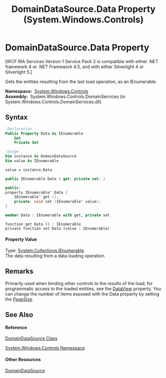﻿---
title: DomainDataSource.Data Property  (System.Windows.Controls)
TOCTitle: Data Property
ms:assetid: P:System.Windows.Controls.DomainDataSource.Data
ms:mtpsurl: https://msdn.microsoft.com/en-us/library/system.windows.controls.domaindatasource.data(v=VS.91)
ms:contentKeyID: 27196517
ms.date: 01/27/2012
mtps_version: v=VS.91
f1_keywords:
- System.Windows.Controls.DomainDataSource.Data
- System.Windows.Controls.DomainDataSource.get_Data
- System.Windows.Controls.DomainDataSource.set_Data
dev_langs:
- CSharp
- JScript
- VB
- FSharp
- c++
api_location:
- System.Windows.Controls.DomainServices.dll
api_name:
- System.Windows.Controls.DomainDataSource.Data
- System.Windows.Controls.DomainDataSource.get_Data
- System.Windows.Controls.DomainDataSource.set_Data
api_type:
- Managed
topic_type:
- apiref
- kbSyntax
product_family_name: VS
ROBOTS: INDEX,FOLLOW
---

# DomainDataSource.Data Property

\[WCF RIA Services Version 1 Service Pack 2 is compatible with either .NET framework 4 or .NET Framework 4.5, and with either Silverlight 4 or Silverlight 5.\]

Gets the entities resulting from the last load operation, as an IEnumerable.

**Namespace:**  [System.Windows.Controls](ms590941\(v=vs.91\).md)  
**Assembly:**  System.Windows.Controls.DomainServices (in System.Windows.Controls.DomainServices.dll)

## Syntax

``` vb
'Declaration
Public Property Data As IEnumerable
    Get
    Private Set
```

``` vb
'Usage
Dim instance As DomainDataSource
Dim value As IEnumerable

value = instance.Data
```

``` csharp
public IEnumerable Data { get; private set; }
```

``` c++
public:
property IEnumerable^ Data {
    IEnumerable^ get ();
    private: void set (IEnumerable^ value);
}
```

``` fsharp
member Data : IEnumerable with get, private set
```

``` jscript
function get Data () : IEnumerable
private function set Data (value : IEnumerable)
```

#### Property Value

Type: [System.Collections.IEnumerable](https://msdn.microsoft.com/en-us/library/h1x9x1b1)  
The data resulting from a data loading operation.  

## Remarks

Primarily used when binding other controls to the results of the load; for programmatic access to the loaded entities, see the [DataView](ee707416\(v=vs.91\).md) property. You can change the number of items exposed with the Data property by setting the [PageSize](ee707425\(v=vs.91\).md).

## See Also

#### Reference

[DomainDataSource Class](ee732901\(v=vs.91\).md)

[System.Windows.Controls Namespace](ms590941\(v=vs.91\).md)

#### Other Resources

[DomainDataSource](ee707363\(v=vs.91\).md)

